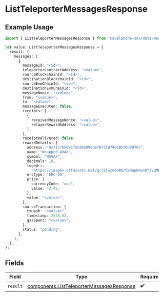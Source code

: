 # ListTeleporterMessagesResponse

## Example Usage

```typescript
import { ListTeleporterMessagesResponse } from "@avalanche-sdk/data/models/operations";

let value: ListTeleporterMessagesResponse = {
  result: {
    messages: [
      {
        messageId: "<id>",
        teleporterContractAddress: "<value>",
        sourceBlockchainId: "<id>",
        destinationBlockchainId: "<id>",
        sourceEvmChainId: "<id>",
        destinationEvmChainId: "<id>",
        messageNonce: "<value>",
        from: "<value>",
        to: "<value>",
        messageExecuted: false,
        receipts: [
          {
            receivedMessageNonce: "<value>",
            relayerRewardAddress: "<value>",
          },
        ],
        receiptDelivered: false,
        rewardDetails: {
          address: "0x71C7656EC7ab88b098defB751B7401B5f6d8976F",
          name: "Wrapped AVAX",
          symbol: "WAVAX",
          decimals: 18,
          logoUri:
            "https://images.ctfassets.net/gcj8jwzm6086/5VHupNKwnDYJvqMENeV7iJ/fdd6326b7a82c8388e4ee9d4be7062d4/avalanche-avax-logo.svg",
          ercType: "ERC-20",
          price: {
            currencyCode: "usd",
            value: 42.42,
          },
          value: "<value>",
        },
        sourceTransaction: {
          txHash: "<value>",
          timestamp: 2328.82,
          gasSpent: "<value>",
        },
        status: "pending",
      },
    ],
  },
};
```

## Fields

| Field                                                                                                  | Type                                                                                                   | Required                                                                                               | Description                                                                                            |
| ------------------------------------------------------------------------------------------------------ | ------------------------------------------------------------------------------------------------------ | ------------------------------------------------------------------------------------------------------ | ------------------------------------------------------------------------------------------------------ |
| `result`                                                                                               | [components.ListTeleporterMessagesResponse](../../models/components/listteleportermessagesresponse.md) | :heavy_check_mark:                                                                                     | N/A                                                                                                    |